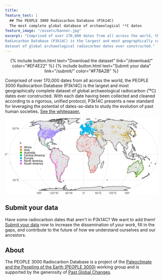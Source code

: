 ```yaml
---
title:
feature_text: |
  ## The PEOPLE 3000 Radiocarbon Database (P3k14C)
  The most complete global database of archaeological ¹⁴C dates 
feature_image: "/assets/banner.jpg"
excerpt: "Comprised of over 170,000 dates from all across the world, the PEOPLE 3000
Radiocarbon Database (P3k14C) is the largest and most geographically complete
dataset of global archaeological radiocarbon dates ever constructed."
---
```

<div style="text-align:center;">
{% include button.html text="Download the dataset" link="/download/" color="#EF4E22" %} {% include button.html text="Submit your data" link="/submit/" color="#F78A2B" %} </div>

Comprised of over 170,000 dates from all across the world, the PEOPLE 3000
Radiocarbon Database (P3k14C) is the largest and most geographically complete
dataset of global archaeological radiocarbon (¹⁴C) dates ever constructed.
With each date having been collected and cleaned according to a rigorous,
unified protocol, P3k14C presents a new standard for leveraging the potential 
of dates-as-data to study the evolution of past human societies. [See the
whitepaper.](https://www.nature.com/articles/s41597-022-01118-7)

![Global map showing locations of all radiocarbon records](/assets/map.png)

## Submit your data
Have some radiocarbon dates that aren't in P3k14C? We want to add them! [Submit
your data](/submit/) now to increase the dissemination of your work, fill in the gaps, 
and contribute to the future of how we understand ourselves and our ancestors.


## About
The PEOPLE 3000 Radiocarbon Database is a project of the [Paleoclimate and the
Peopling of the Earth 
(PEOPLE 3000)](https://pastglobalchanges.org/science/wg/people-3000/intro) 
working group and is supported by the generosity of 
[Past Global Changes](https://pastglobalchanges.org/).
